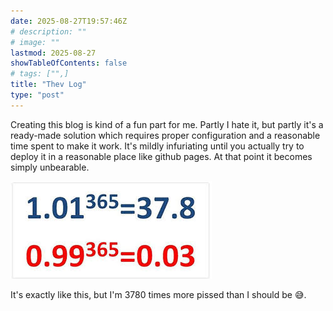 ```yaml
---
date: 2025-08-27T19:57:46Z
# description: ""
# image: ""
lastmod: 2025-08-27
showTableOfContents: false
# tags: ["",]
title: "Thev Log"
type: "post"
---
```



Creating this blog is kind of a fun part for me. Partly I hate it, but partly it's a ready-made solution which requires proper configuration and a reasonable time spent to make it work. It's mildly infuriating until you actually try to deploy it in a reasonable place like github pages. At that point it becomes simply unbearable.

![alt text](image.png)

It's exactly like this, but I'm 3780 times more pissed than I should be 😅.